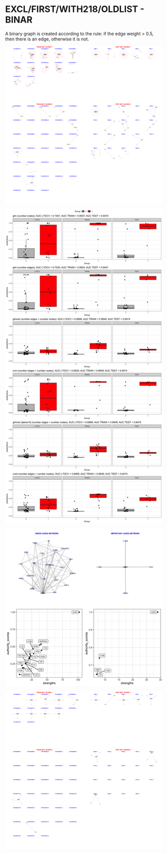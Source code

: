 # EXCL/FIRST/WITH218/OLDLIST - BINAR

A binary graph is created according to the rule: if the edge weight > 0.5, then there is an edge, otherwise it is not.

![Image](ExclDNI_First_OLDEST_patients_networks_BINAR.png)

![Image](ExclDNI_First_OLDEST_nodes_and_edges_binar.png)

![Image](ExclDNI_First_OLDEST_SUM_CASES.png)

![Image](ExclDNI_First_OLDEST_patients_networks_BINAR_FILTERED.png)
